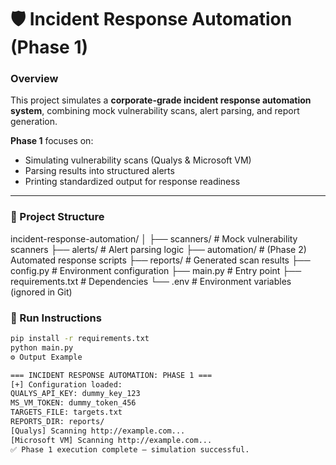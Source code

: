 # 🛡️ Incident Response Automation (Phase 1)

### Overview
This project simulates a **corporate-grade incident response automation system**, combining mock vulnerability scans, alert parsing, and report generation.

**Phase 1** focuses on:
- Simulating vulnerability scans (Qualys & Microsoft VM)
- Parsing results into structured alerts
- Printing standardized output for response readiness

---

### 🧱 Project Structure
incident-response-automation/
│
├── scanners/ # Mock vulnerability scanners
├── alerts/ # Alert parsing logic
├── automation/ # (Phase 2) Automated response scripts
├── reports/ # Generated scan results
├── config.py # Environment configuration
├── main.py # Entry point
├── requirements.txt # Dependencies
└── .env # Environment variables (ignored in Git)

### 🚀 Run Instructions
```bash
pip install -r requirements.txt
python main.py
⚙️ Output Example

=== INCIDENT RESPONSE AUTOMATION: PHASE 1 ===
[+] Configuration loaded:
QUALYS_API_KEY: dummy_key_123
MS_VM_TOKEN: dummy_token_456
TARGETS_FILE: targets.txt
REPORTS_DIR: reports/
[Qualys] Scanning http://example.com...
[Microsoft VM] Scanning http://example.com...
✅ Phase 1 execution complete — simulation successful.
